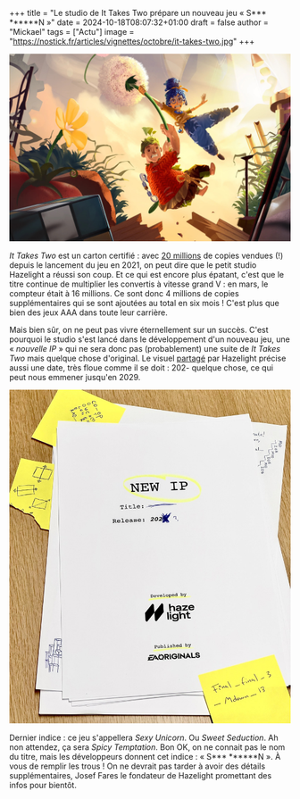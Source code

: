 +++
title = "Le studio de It Takes Two prépare un nouveau jeu « S*** ******N »"
date = 2024-10-18T08:07:32+01:00
draft = false
author = "Mickael"
tags = ["Actu"]
image = "https://nostick.fr/articles/vignettes/octobre/it-takes-two.jpg"
+++

![It Takes Two](it-takes-two.jpg "")

*It Takes Two* est un carton certifié : avec [20 millions](https://x.com/josef_fares/status/1846590174517514562) de copies vendues (!) depuis le lancement du jeu en 2021, on peut dire que le petit studio Hazelight a réussi son coup. Et ce qui est encore plus épatant, c'est que le titre continue de multiplier les convertis à vitesse grand V : en mars, le compteur était à 16 millions. Ce sont donc 4 millions de copies supplémentaires qui se sont ajoutées au total en six mois ! C'est plus que bien des jeux AAA dans toute leur carrière.

Mais bien sûr, on ne peut pas vivre éternellement sur un succès. C'est pourquoi le studio s'est lancé dans le développement d'un nouveau jeu, une « *nouvelle IP* » qui ne sera donc pas (probablement) une suite de *It Takes Two* mais quelque chose d'original. Le visuel [partagé](https://x.com/HazelightGames/status/1846929745016987890) par Hazelight précise aussi une date, très floue comme il se doit : 202- quelque chose, ce qui peut nous emmener jusqu'en 2029.

![Nouveau jeu Hazelight](hazelight-nouveau-jeu.jpg "")

Dernier indice : ce jeu s'appellera *Sexy Unicorn*. Ou *Sweet Seduction*. Ah non attendez, ça sera *Spicy Temptation*. Bon OK, on ne connait pas le nom du titre, mais les développeurs donnent cet indice : « S*** ******N ». À vous de remplir les trous ! On ne devrait pas tarder à avoir des détails supplémentaires, Josef Fares le fondateur de Hazelight promettant des infos pour bientôt.